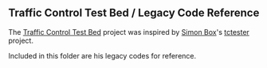 ## Traffic Control Test Bed / Legacy Code Reference

The [Traffic Control Test Bed](https://github.com/intelaligent/tctb) project was inspired by [Simon Box](https://sourceforge.net/u/srb2242/profile/)'s [tctester](http://tctester.sourceforge.net/) project.

Included in this folder are his legacy codes for reference.